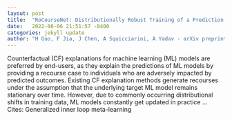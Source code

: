 ```yaml
---
layout: post
title:  "RoCourseNet: Distributionally Robust Training of a Prediction Aware Recourse Model"
date:   2022-06-06 21:51:57 -0400
categories: jekyll update
author: "H Guo, F Jia, J Chen, A Squicciarini, A Yadav - arXiv preprint arXiv:2206.00700, 2022"
---
```

Counterfactual (CF) explanations for machine learning (ML) models are preferred by end-users, as they explain the predictions of ML models by providing a recourse case to individuals who are adversely impacted by predicted outcomes. Existing CF explanation methods generate recourses under the assumption that the underlying target ML model remains stationary over time. However, due to commonly occurring distributional shifts in training data, ML models constantly get updated in practice …
Cites: ‪Generalized inner loop meta-learning‬  